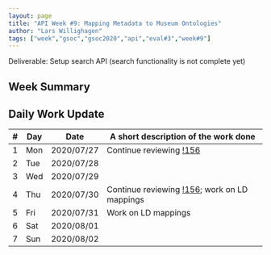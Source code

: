```yaml
---
layout: page
title: "API Week #9: Mapping Metadata to Museum Ontologies"
author: "Lars Willighagen"
tags: ["week","gsoc","gsoc2020","api","eval#3","week#9"]
---
```


Deliverable: Setup search API (search functionality is not complete yet)

## Week Summary



## Daily Work Update

| # | Day | Date       | A short description of the work done |
|---|-----|------------|--------------------------------------|
| 1 | Mon | 2020/07/27 | Continue reviewing [!156](https://gitlab.com/cdli/framework/-/merge_requests/156) |
| 2 | Tue | 2020/07/28 |  |
| 3 | Wed | 2020/07/29 |  |
| 4 | Thu | 2020/07/30 | Continue reviewing [!156](https://gitlab.com/cdli/framework/-/merge_requests/156); work on LD mappings |
| 5 | Fri | 2020/07/31 | Work on LD mappings |
| 6 | Sat | 2020/08/01 |  |
| 7 | Sun | 2020/08/02 |  |
